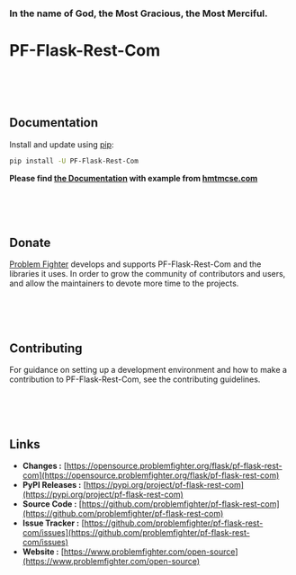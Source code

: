 ### In the name of God, the Most Gracious, the Most Merciful.

# PF-Flask-Rest-Com


<br/><br/><br/>

## Documentation
Install and update using [pip](https://pip.pypa.io/en/stable/getting-started/):
```bash
pip install -U PF-Flask-Rest-Com
```

**Please find [the Documentation]() with example from [hmtmcse.com]()**


<br/><br/><br/>

## Donate
[Problem Fighter](https://www.problemfighter.com/) develops and supports PF-Flask-Rest-Com and the libraries it uses. In order to grow
the community of contributors and users, and allow the maintainers to devote more time to the projects.


<br/><br/><br/>

## Contributing
For guidance on setting up a development environment and how to make a contribution to PF-Flask-Rest-Com, see the contributing guidelines.



<br/><br/><br/>
## Links
* **Changes :** [https://opensource.problemfighter.org/flask/pf-flask-rest-com](https://opensource.problemfighter.org/flask/pf-flask-rest-com)
* **PyPI Releases :** [https://pypi.org/project/pf-flask-rest-com](https://pypi.org/project/pf-flask-rest-com)
* **Source Code :** [https://github.com/problemfighter/pf-flask-rest-com](https://github.com/problemfighter/pf-flask-rest-com)
* **Issue Tracker :** [https://github.com/problemfighter/pf-flask-rest-com/issues](https://github.com/problemfighter/pf-flask-rest-com/issues)
* **Website :** [https://www.problemfighter.com/open-source](https://www.problemfighter.com/open-source)


